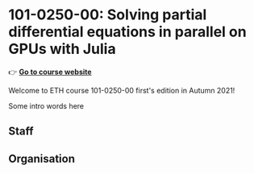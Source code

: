 # 101-0250-00: Solving partial differential equations in parallel on GPUs with Julia

👉 [**Go to course website**](https://eth-vaw-glaciology.github.io/eth-julia-gpu-HS2021-web/)

Welcome to ETH course 101-0250-00 first's edition in Autumn 2021!

Some intro words here

## Staff

## Organisation
